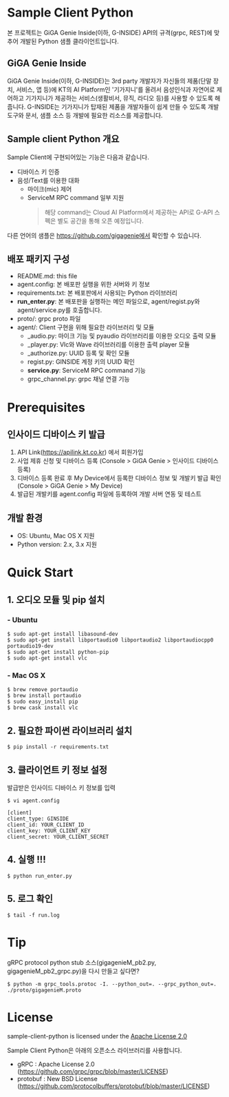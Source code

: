 # Sample Client Python
본 프로젝트는 GiGA Genie Inside(이하, G-INSIDE) API의 규격(grpc, REST)에 맞추어 개발된 
Python 샘플 클라이언트입니다.


## GiGA Genie Inside
GiGA Genie Inside(이하, G-INSIDE)는 3rd party 개발자가 자신들의 제품(단말 장치, 서비스, 앱 등)에 KT의 AI Platform인 
'기가지니'를 올려서 음성인식과 자연어로 제어하고 기가지니가 제공하는 서비스(생활비서, 뮤직, 라디오 등)를 사용할 수 있도록 해줍니다.
G-INSIDE는 기가지니가 탑재된 제품을 개발자들이 쉽게 만들 수 있도록 개발 도구와 문서, 샘플 소스 등 개발에 필요한 리소스를 제공합니다.


## Sample client Python 개요

Sample Client에 구현되어있는 기능은 다음과 같습니다.
* 디바이스 키 인증
* 음성/Text를 이용한 대화
    * 마이크(mic) 제어
    * ServiceM RPC command 일부 지원
        >해당 command는 Cloud AI Platform에서 제공하는 API로 G-API 스펙은 별도 공간을 통해 오픈 예정입니다.

다른 언어의 샘플은 https://github.com/gigagenie에서 확인할 수 있습니다.


## 배포 패키지 구성

* README.md: this file
* agent.config: 본 배포판 실행을 위한 서버와 키 정보
* requirements.txt: 본 배포판에서 사용되는 Python 라이브러리
* **run_enter.py**: 본 배포판을 실행하는 메인 파일으로, agent/regist.py와 agent/service.py를 호출합니다.
* proto/: grpc proto 파일
* agent/: Client 구현을 위해 필요한 라이브러리 및 모듈
    * _audio.py: 마이크 기능 및 pyaudio 라이브러리를 이용한 오디오 출력 모듈
    * _player.py: Vlc와 Wave 라이브러리를 이용한 출력 player 모듈
    * _authorize.py: UUID 등록 및 확인 모듈
    * regist.py: GINSIDE 계정 키의 UUID 확인
    * **service.py**: ServiceM RPC command 기능
    * grpc_channel.py: grpc 채널 연결 기능
    

# Prerequisites

## 인사이드 디바이스 키 발급
1. API Link(https://apilink.kt.co.kr) 에서 회원가입 
2. 사업 제휴 신청 및 디바이스 등록 (Console > GiGA Genie > 인사이드 디바이스 등록)
3. 디바이스 등록 완료 후 My Device에서 등록한 디바이스 정보 및 개발키 발급 확인 (Console > GiGA Genie > My Device)
4. 발급된 개발키를 agent.config 파일에 등록하여 개발 서버 연동 및 테스트


## 개발 환경

* OS: Ubuntu, Mac OS X 지원
* Python version: 2.x, 3.x 지원

# Quick Start

## 1. 오디오 모듈 및 pip 설치
### - Ubuntu
    $ sudo apt-get install libasound-dev
    $ sudo apt-get install libportaudio0 libportaudio2 libportaudiocpp0 portaudio19-dev
    $ sudo apt-get install python-pip
    $ sudo apt-get install vlc
    
### - Mac OS X
    $ brew remove portaudio
    $ brew install portaudio
    $ sudo easy_install pip
    $ brew cask install vlc
  
## 2. 필요한 파이썬 라이브러리 설치
    $ pip install -r requirements.txt

## 3. 클라이언트 키 정보 설정
발급받은 인사이드 디바이스 키 정보를 입력 

    $ vi agent.config
    
    [client]
    client_type: GINSIDE
    client_id: YOUR_CLIENT_ID
    client_key: YOUR_CLIENT_KEY
    client_secret: YOUR_CLIENT_SECRET

## 4. 실행 !!!
    $ python run_enter.py

## 5. 로그 확인
    $ tail -f run.log

# Tip

gRPC protocol python stub 소스(gigagenieM_pb2.py, gigagenieM_pb2_grpc.py)을 다시 만들고 싶다면?

    $ python -m grpc_tools.protoc -I. --python_out=. --grpc_python_out=. ./proto/gigagenieM.proto


# License

sample-client-python is licensed under the [Apache License 2.0](http://www.apache.org/licenses/LICENSE-2.0)

Sample Client Python은 아래의 오픈소스 라이브러리를 사용합니다.
* gRPC : Apache License 2.0 (https://github.com/grpc/grpc/blob/master/LICENSE)
* protobuf : New BSD License (https://github.com/protocolbuffers/protobuf/blob/master/LICENSE)

